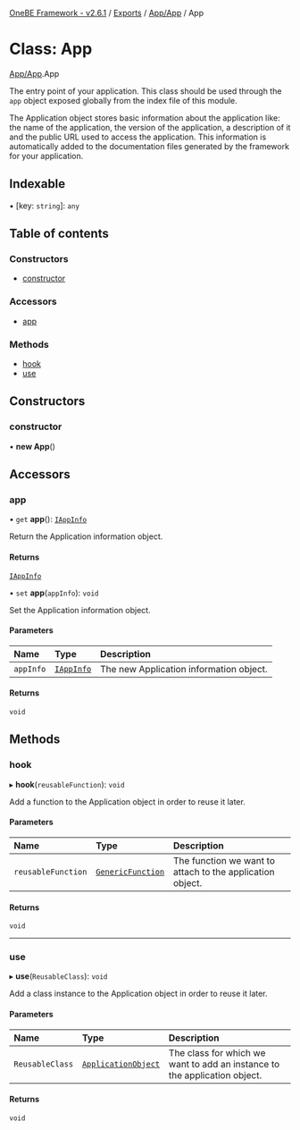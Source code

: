 [OneBE Framework - v2.6.1](../README.md) / [Exports](../modules.md) / [App/App](../modules/App_App.md) / App

# Class: App

[App/App](../modules/App_App.md).App

The entry point of your application. This class should be used through
the `app` object exposed globally from the index file of this module.

The Application object stores basic information about the application like:
the name of the application, the version of the application, a description of it
and the public URL used to access the application. This information is automatically
added to the documentation files generated by the framework for your application.

## Indexable

▪ [key: `string`]: `any`

## Table of contents

### Constructors

- [constructor](App_App.App.md#constructor)

### Accessors

- [app](App_App.App.md#app)

### Methods

- [hook](App_App.App.md#hook)
- [use](App_App.App.md#use)

## Constructors

### constructor

• **new App**()

## Accessors

### app

• `get` **app**(): [`IAppInfo`](../interfaces/App_IAppInfo.IAppInfo.md)

Return the Application information object.

#### Returns

[`IAppInfo`](../interfaces/App_IAppInfo.IAppInfo.md)

• `set` **app**(`appInfo`): `void`

Set the Application information object.

#### Parameters

| Name | Type | Description |
| :------ | :------ | :------ |
| `appInfo` | [`IAppInfo`](../interfaces/App_IAppInfo.IAppInfo.md) | The new Application information object. |

#### Returns

`void`

## Methods

### hook

▸ **hook**(`reusableFunction`): `void`

Add a function to the Application object in order to reuse it later.

#### Parameters

| Name | Type | Description |
| :------ | :------ | :------ |
| `reusableFunction` | [`GenericFunction`](../modules/App_App.md#genericfunction) | The function we want to attach to the application object. |

#### Returns

`void`

___

### use

▸ **use**(`ReusableClass`): `void`

Add a class instance to the Application object in order to reuse it later.

#### Parameters

| Name | Type | Description |
| :------ | :------ | :------ |
| `ReusableClass` | [`ApplicationObject`](../modules/App_App.md#applicationobject) | The class for which we want to add an instance to the application object. |

#### Returns

`void`
